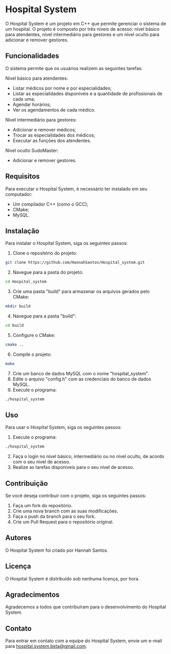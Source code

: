 # Hospital System
O Hospital System é um projeto em C++ que permite gerenciar o sistema de um hospital. O projeto é composto por três níveis de acesso: nível básico para atendentes, nível intermediário para gestores e um nível oculto para adicionar e remover gestores.

## Funcionalidades
O sistema permite que os usuários realizem as seguintes tarefas:

Nível básico para atendentes:
* Listar médicos por nome e por especialidades;
* Listar as especialidades disponíveis e a quantidade de profissionais de cada uma;
* Agendar horários;
* Ver os agendamentos de cada médico.

Nível intermediário para gestores:
* Adicionar e remover médicos;
* Trocar as especialidades dos médicos;
* Executar as funções dos atendentes.

Nível oculto SudoMaster:
* Adicionar e remover gestores.

## Requisitos
Para executar o Hospital System, é necessário ter instalado em seu computador:

* Um compilador C++ (como o GCC);
* CMake;
* MySQL.

## Instalação
Para instalar o Hospital System, siga os seguintes passos:

1. Clone o repositório do projeto:

```bash 
git clone https://github.com/HannahSantos/Hospital_system.git
```
2. Navegue para a pasta do projeto:
```bash 
cd Hospital_system
```
3. Crie uma pasta "build" para armazenar os arquivos gerados pelo CMake:
```bash 
mkdir build
```
4. Navegue para a pasta "build":
```bash 
cd build
```
5. Configure o CMake:
```bash 
cmake ..
```
6. Compile o projeto:
```bash 
make
```
7. Crie um banco de dados MySQL com o nome "hospital_system".
8. Edite o arquivo "config.h" com as credenciais do banco de dados MySQL.
9. Execute o programa:
```bash 
./hospital_system
```
## Uso
Para usar o Hospital System, siga os seguintes passos:

1. Execute o programa:
```bash 
./hospital_system
```
2. Faça o login no nível básico, intermediário ou no nível oculto, de acordo com o seu nível de acesso.
3. Realize as tarefas disponíveis para o seu nível de acesso.

## Contribuição

Se você deseja contribuir com o projeto, siga os seguintes passos:
1. Faça um fork do repositório.
2. Crie uma nova branch com as suas modificações.
3. Faça o push da branch para o seu fork.
4. Crie um Pull Request para o repositório original.

## Autores
O Hospital System foi criado por Hannah Santos.

## Licença
O Hospital System é distribuído sob nenhuma licença, por hora.

## Agradecimentos
Agradecemos a todos que contribuíram para o desenvolvimento do Hospital System.

## Contato
Para entrar em contato com a equipe do Hospital System, envie um e-mail para hospital.system.beta@gmail.com.